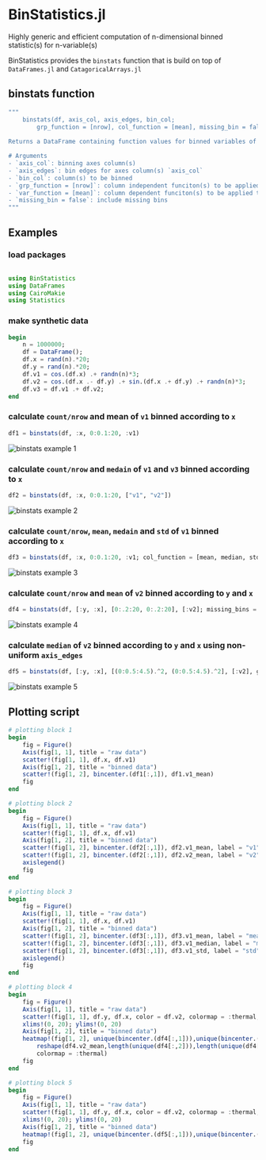 # BinStatistics.jl
Highly generic and efficient computation of n-dimensional binned statistic(s) for n-variable(s)

BinStatistics provides the `binstats` function that is build on top of `DataFrames.jl` 
and `CatagoricalArrays.jl`

## binstats function
```julia
"""
    binstats(df, axis_col, axis_edges, bin_col; 
        grp_function = [nrow], col_function = [mean], missing_bin = false)
    
Returns a DataFrame containing function values for binned variables of `df`.

# Arguments
- `axis_col`: binning axes column(s)
- `axis_edges`: bin edges for axes column(s) `axis_col`
- `bin_col`: column(s) to be binned
- `grp_function = [nrow]`: column independent funciton(s) to be applied at group level
- `var_function = [mean]`: column dependent funciton(s) to be applied to `bin_col` at group level
- `missing_bin = false`: include missing bins
"""
```

## Examples

### load packages
```julia

using BinStatistics
using DataFrames
using CairoMakie
using Statistics
```

### make synthetic data
```julia
begin
    n = 1000000;
    df = DataFrame();
    df.x = rand(n).*20;
    df.y = rand(n).*20;
    df.v1 = cos.(df.x) .+ randn(n)*3;
    df.v2 = cos.(df.x .- df.y) .+ sin.(df.x .+ df.y) .+ randn(n)*3;
    df.v3 = df.v1 .+ df.v2;
end
```

### calculate `count/nrow` and mean of `v1` binned according to `x`
```julia
df1 = binstats(df, :x, 0:0.1:20, :v1)
```
![binstats example 1](https://github.com/alex-s-gardner/BinStatistics.jl/blob/main/assets/images/1.png?raw=true)


### calculate `count/nrow` and `medain` of `v1` and `v3` binned according to `x`
```julia
df2 = binstats(df, :x, 0:0.1:20, ["v1", "v2"])
```
![binstats example 2](https://github.com/alex-s-gardner/BinStatistics.jl/blob/main/assets/images/2.png?raw=true)


### calculate `count/nrow`, `mean`, `medain` and `std` of `v1` binned according to `x`
```julia
df3 = binstats(df, :x, 0:0.1:20, :v1; col_function = [mean, median, std])
```
![binstats example 3](https://github.com/alex-s-gardner/BinStatistics.jl/blob/main/assets/images/3.png?raw=true)


### calculate `count/nrow` and `mean` of `v2` binned according to `y` and `x`
```julia
df4 = binstats(df, [:y, :x], [0:.2:20, 0:.2:20], [:v2]; missing_bins = true)
```
![binstats example 4](https://github.com/alex-s-gardner/BinStatistics.jl/blob/main/assets/images/4.png?raw=true)

### calculate `median` of `v2` binned according to `y` and `x` using non-uniform `axis_edges`
```julia
df5 = binstats(df, [:y, :x], [(0:0.5:4.5).^2, (0:0.5:4.5).^2], [:v2], grp_function = [], col_function = [median], missing_bins = true)
```
![binstats example 5](https://github.com/alex-s-gardner/BinStatistics.jl/blob/main/assets/images/5.png?raw=true)



## Plotting script
```julia
# plotting block 1
begin 
    fig = Figure()
    Axis(fig[1, 1], title = "raw data")
    scatter!(fig[1, 1], df.x, df.v1)
    Axis(fig[1, 2], title = "binned data")
    scatter!(fig[1, 2], bincenter.(df1[:,1]), df1.v1_mean)  
    fig
end

# plotting block 2
begin 
    fig = Figure()
    Axis(fig[1, 1], title = "raw data")
    scatter!(fig[1, 1], df.x, df.v1)
    Axis(fig[1, 2], title = "binned data")
    scatter!(fig[1, 2], bincenter.(df2[:,1]), df2.v1_mean, label = "v1")
    scatter!(fig[1, 2], bincenter.(df2[:,1]), df2.v2_mean, label = "v2")
    axislegend()
    fig
end

# plotting block 3
begin
    fig = Figure()
    Axis(fig[1, 1], title = "raw data")
    scatter!(fig[1, 1], df.x, df.v1)
    Axis(fig[1, 2], title = "binned data")
    scatter!(fig[1, 2], bincenter.(df3[:,1]), df3.v1_mean, label = "mean")
    scatter!(fig[1, 2], bincenter.(df3[:,1]), df3.v1_median, label = "median")
    scatter!(fig[1, 2], bincenter.(df3[:,1]), df3.v1_std, label = "std")
    axislegend()
    fig
end

# plotting block 4
begin 
    fig = Figure()
    Axis(fig[1, 1], title = "raw data")
    scatter!(fig[1, 1], df.y, df.x, color = df.v2, colormap = :thermal, markersize = 1)
    xlims!(0, 20); ylims!(0, 20)
    Axis(fig[1, 2], title = "binned data")
    heatmap!(fig[1, 2], unique(bincenter.(df4[:,1])),unique(bincenter.(df4[:,2])), 
        reshape(df4.v2_mean,length(unique(df4[:,2])),length(unique(df4[:,1]))), 
        colormap = :thermal)
    fig
end

# plotting block 5
begin 
    fig = Figure()
    Axis(fig[1, 1], title = "raw data")
    scatter!(fig[1, 1], df.y, df.x, color = df.v2, colormap = :thermal, markersize = 1)
    xlims!(0, 20); ylims!(0, 20)
    Axis(fig[1, 2], title = "binned data")
    heatmap!(fig[1, 2], unique(bincenter.(df5[:,1])),unique(bincenter.(df5[:,2])), reshape(df5.v2_mean,length(unique(df5[:,2])),length(unique(df5[:,1]))), colormap = :thermal)
    fig
end
```
